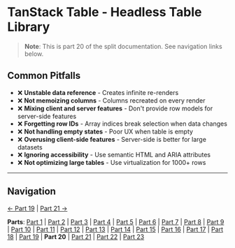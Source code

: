 # TanStack Table - Headless Table Library

> **Note**: This is part 20 of the split documentation. See navigation links below.

## Common Pitfalls

- ❌ **Unstable data reference** - Creates infinite re-renders
- ❌ **Not memoizing columns** - Columns recreated on every render
- ❌ **Mixing client and server features** - Don't provide row models for server-side features
- ❌ **Forgetting row IDs** - Array indices break selection when data changes
- ❌ **Not handling empty states** - Poor UX when table is empty
- ❌ **Overusing client-side features** - Server-side is better for large datasets
- ❌ **Ignoring accessibility** - Use semantic HTML and ARIA attributes
- ❌ **Not optimizing large tables** - Use virtualization for 1000+ rows

---

## Navigation

[← Part 19](./19-best-practices.md) | [Part 21 →](./21-when-to-use-tanstack-table.md)

**Parts**: [Part 1](./01-start.md) | [Part 2](./02-overview.md) | [Part 3](./03-why-tanstack-table-for-omnera.md) | [Part 4](./04-core-concepts.md) | [Part 5](./05-installation.md) | [Part 6](./06-basic-table-setup.md) | [Part 7](./07-column-definitions.md) | [Part 8](./08-sorting.md) | [Part 9](./09-filtering.md) | [Part 10](./10-pagination.md) | [Part 11](./11-row-selection.md) | [Part 12](./12-column-visibility.md) | [Part 13](./13-integration-with-tanstack-query.md) | [Part 14](./14-integration-with-effectts.md) | [Part 15](./15-styling-with-tailwind-css.md) | [Part 16](./16-reusable-data-table-component-shadcnui-pattern.md) | [Part 17](./17-performance-optimization.md) | [Part 18](./18-testing.md) | [Part 19](./19-best-practices.md) | **Part 20** | [Part 21](./21-when-to-use-tanstack-table.md) | [Part 22](./22-full-stack-integration-with-layered-architecture.md) | [Part 23](./23-references.md)
